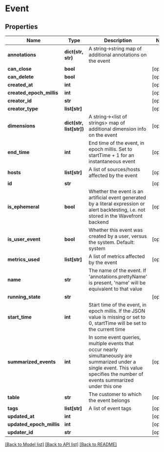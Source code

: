 # Event

## Properties
Name | Type | Description | Notes
------------ | ------------- | ------------- | -------------
**annotations** | **dict(str, str)** | A string-&gt;string map of additional annotations on the event | 
**can_close** | **bool** |  | [optional] 
**can_delete** | **bool** |  | [optional] 
**created_at** | **int** |  | [optional] 
**created_epoch_millis** | **int** |  | [optional] 
**creator_id** | **str** |  | [optional] 
**creator_type** | **list[str]** |  | [optional] 
**dimensions** | **dict(str, list[str])** | A string-&gt;&lt;list of strings&gt; map of additional dimension info on the event | [optional] 
**end_time** | **int** | End time of the event, in epoch millis.  Set to startTime + 1 for an instantaneous event | [optional] 
**hosts** | **list[str]** | A list of sources/hosts affected by the event | [optional] 
**id** | **str** |  | [optional] 
**is_ephemeral** | **bool** | Whether the event is an artificial event generated by a literal expression or alert backtesting, i.e. not stored in the Wavefront backend | [optional] 
**is_user_event** | **bool** | Whether this event was created by a user, versus the system.  Default: system | [optional] 
**metrics_used** | **list[str]** | A list of metrics affected by the event | [optional] 
**name** | **str** | The name of the event.  If &#39;annotations.prettyName&#39; is present, &#39;name&#39; will be equivalent to that value | 
**running_state** | **str** |  | [optional] 
**start_time** | **int** | Start time of the event, in epoch millis.  If the JSON value is missing or set to 0, startTime will be set to the current time | 
**summarized_events** | **int** | In some event queries, multiple events that occur nearly simultaneously are summarized under a single event.  This value specifies the number of events summarized under this one | [optional] 
**table** | **str** | The customer to which the event belongs | [optional] 
**tags** | **list[str]** | A list of event tags | [optional] 
**updated_at** | **int** |  | [optional] 
**updated_epoch_millis** | **int** |  | [optional] 
**updater_id** | **str** |  | [optional] 

[[Back to Model list]](../README.md#documentation-for-models) [[Back to API list]](../README.md#documentation-for-api-endpoints) [[Back to README]](../README.md)


